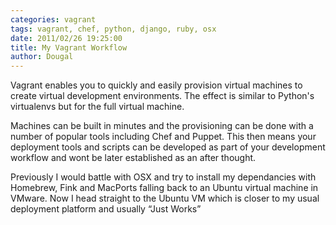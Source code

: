 ```yaml
---
categories: vagrant
tags: vagrant, chef, python, django, ruby, osx
date: 2011/02/26 19:25:00
title: My Vagrant Workflow
author: Dougal
---
```


Vagrant enables you to quickly and easily provision virtual machines to create
virtual development environments. The effect is similar to Python's 
virtualenvs but for the full virtual machine.

Machines can be built in minutes and the provisioning can be done with a 
number of popular tools including Chef and Puppet. This then means your 
deployment tools and scripts can be developed as part of your development 
workflow and wont be later established as an after thought.

Previously I would battle with OSX and try to install my dependancies with
Homebrew, Fink and MacPorts falling back to an Ubuntu virtual machine in
VMware. Now I head straight to the Ubuntu VM which is closer to my usual
deployment platform and usually “Just Works” 
